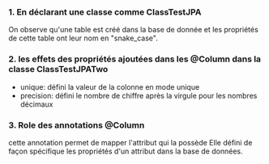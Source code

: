 ### 1. En déclarant une classe comme ClassTestJPA
On observe qu'une table est créé dans la base de donnée et les propriétés de cette table ont leur nom en "snake_case".
### 2. les effets des propriétés ajoutées dans les @Column dans la classe ClassTestJPATwo
* unique: défini la valeur de la colonne en mode unique
* precision: défini le nombre de chiffre après la virgule pour les nombres décimaux

### 3. Role des annotations @Column
cette annotation permet de mapper l'attribut qui la possède
Elle défini de façon spécifique les propriétés d'un attribut dans la base de données.